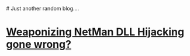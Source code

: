 <p># Just another random blog.... </p>

 <h1><a href="/weaponizing-netman">Weaponizing NetMan DLL Hijacking gone wrong?</a></h1>   

